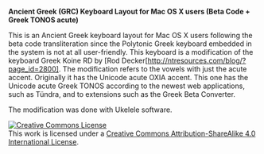 <b>Ancient Greek (GRC) Keyboard Layout for Mac OS X users (Beta Code + Greek TONOS acute)</b>

This is an Ancient Greek keyboard layout for Mac OS X users following the beta code transliteration since the Polytonic Greek keyboard embedded in the system is not at all user-friendly. This keyboard is a modification of the keyboard Greek Koine RD by [Rod Decker[http://ntresources.com/blog/?page_id=2800]. The modification refers to the vowels with just the acute accent. Originally it has the Unicode acute OXIA accent. This one has the Unicode acute Greek TONOS according to the newest web applications, such as Tündra, and to extensions such as the Greek Beta Converter.

The modification was done with Ukelele software.

<a rel="license" href="http://creativecommons.org/licenses/by-sa/4.0/"><img alt="Creative Commons License" style="border-width:0" src="https://i.creativecommons.org/l/by-sa/4.0/88x31.png" /></a><br />This work is licensed under a <a rel="license" href="http://creativecommons.org/licenses/by-sa/4.0/">Creative Commons Attribution-ShareAlike 4.0 International License</a>.
